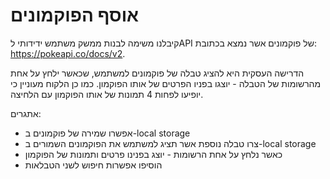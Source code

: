 # אוסף הפוקמונים

קיבלנו משימה לבנות ממשק משתמש ידידותי לAPI של פוקמונים אשר נמצא בכתובת: https://pokeapi.co/docs/v2.

הדרישה העסקית היא להציג טבלה של פוקמונים למשתמש, שכאשר ילחץ על אחת מהרשומות של הטבלה - יוצגו בפניו הפרטים של אותו הפוקמון.
כמו כן הלקוח מעוניין כי יופיעו לפחות 4 תמונות של אותו הפוקמון עם הלחיצה.

אתגרים:
- אפשרו שמירה של פוקמונים ב-local storage
- צרו טבלה נוספת אשר תציג למשתמש את הפוקמונים השמורים ב-local storage
- כאשר נלחץ על אחת הרשומות - יוצג בפנינו פרטים ותמונות של הפוקמון
- הוסיפו אפשרות חיפוש לשני הטבלאות
